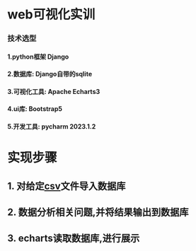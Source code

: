# web可视化实训
### 技术选型
#### 1.python框架 Django
#### 2.数据库: Django自带的sqlite
#### 3.可视化工具: Apache Echarts3
#### 4.ui库:  Bootstrap5
#### 5.开发工具: pycharm 2023.1.2

# 实现步骤
## 1. 对给定[csv](https://github.com/yinhao-art/shixun/blob/master/static/data/sale.csv)文件导入数据库  
## 2. 数据分析相关问题,并将结果输出到数据库
## 3. echarts读取数据库,进行展示
